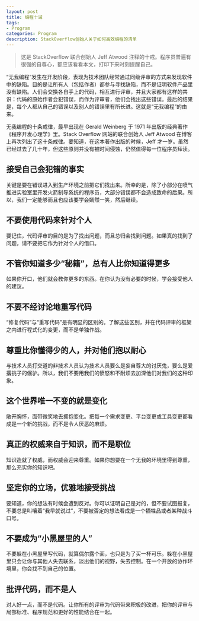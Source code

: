 ```yaml
---
layout: post
title: 编程十诫
tags:
- Program
categories: Program
description: StackOverflow创始人关于如何高效编程的清单
---
```



> 这是 StackOverflow 联合创始人 Jeff Atwood 注释的十戒。程序员普遍有很强的自尊心，都应该看看本文，打印下来时刻提醒自己。

“无我编程”发生在开发阶段，表现为技术团队经常通过同级评审的方式来发现软件中的缺陷。目的是让所有人（包括作者）都参与寻找缺陷，而不是证明软件产品里没有缺陷。人们会交换各自手上的代码，相互进行评审，并且大家都有这样的共识：代码的原始作者会犯错误，而作为评审者，他们会找出这些错误。最后的结果是，每个人都从自己的错误以及别人的错误里有所长进。这就是“无我编程”的由来。

无我编程的十条戒律，最早出现在 Gerald Weinberg 于 1971 年出版的经典著作《程序开发心理学》里。Stack Overflow 网站的联合创始人 Jeff Atwood 在博客上再次列出了这十条戒律。要知道，在这本著作出版的时候，Jeff 才一岁。虽然已经过去了几十年，但这些原则并没有被时间侵蚀，仍然值得每一位程序员拜读。


## 接受自己会犯错的事实

关键是要在错误进入到生产环境之前把它们找出来。所幸的是，除了小部分在喷气推进实验室里开发火箭制导系统的程序员，大部分错误都不会造成致命的后果。所以，我们一定能够而且也应该要学会嫣然一笑，然后继续。

## 不要使用代码来针对个人

要记住，代码评审的目的是为了找出问题，而且总归会找到问题。如果真的找到了问题，请不要把它作为针对个人的借口。

## 不管你知道多少“秘籍”，总有人比你知道得更多

如果你开口，他们就会教你更多的东西。在你认为没有必要的时候，学会接受他人的建议。

## 不要不经讨论地重写代码

“修复代码”与“重写代码”是有明显的区别的。了解这些区别，并在代码评审的框架之内进行程式化的变更，而不是单独作战。

## 尊重比你懂得少的人，并对他们抱以耐心

与技术人员打交道的非技术人员认为技术人员要么是妄自尊大的讨厌鬼，要么是爱撂挑子的倔驴。所以，我们不要用我们的愤怒和不耐烦去加深他们对我们的这种印象。

## 这个世界唯一不变的就是变化

敞开胸怀，面带微笑地去拥抱变化。把每一个需求变更、平台变更或工具变更都看成是一个新的挑战，而不是令人厌恶的麻烦。

## 真正的权威来自于知识，而不是职位

知识造就了权威，而权威会迎来尊重。如果你想要在一个无我的环境里得到尊重，那么充实你的知识吧。

## 坚定你的立场，优雅地接受挑战

要知道，你的想法有时候会遭到反对。你可以证明自己是对的，但不要试图报复，不要总是叫嚷着“我早就说过”，不要被否定的想法看成是一个牺牲品或者某种战斗口号。

## 不要成为“小黑屋里的人”

不要躲在小黑屋里写代码，就算偶尔露个面，也只是为了买一杯可乐。躲在小黑屋里只会让你与其他人失去联系，淡出他们的视野，失去控制。在一个开放的协作环境里，你会找不到自己的位置。

## 批评代码，而不是人

对人好一点，而不是代码。让你所有的评审为代码带来积极的改进，把你的评审与局部标准、程序规范和更好的性能结合在一起。





